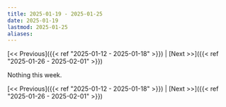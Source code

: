 ```yaml
---
title: 2025-01-19 - 2025-01-25
date: 2025-01-19
lastmod: 2025-01-25
aliases:
---
```


[<< Previous]({{< ref "2025-01-12 - 2025-01-18" >}}) | [Next >>]({{< ref "2025-01-26 - 2025-02-01" >}})

Nothing this week.

[<< Previous]({{< ref "2025-01-12 - 2025-01-18" >}}) | [Next >>]({{< ref "2025-01-26 - 2025-02-01" >}})
